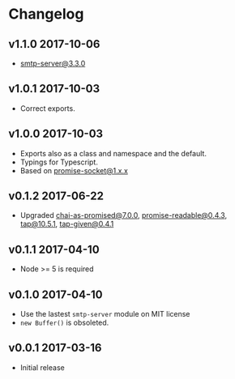 # Changelog

## v1.1.0 2017-10-06

  * smtp-server@3.3.0

## v1.0.1 2017-10-03

  * Correct exports.

## v1.0.0 2017-10-03

  * Exports also as a class and namespace and the default.
  * Typings for Typescript.
  * Based on promise-socket@1.x.x

## v0.1.2 2017-06-22

  * Upgraded chai-as-promised@7.0.0, promise-readable@0.4.3, tap@10.5.1,
    tap-given@0.4.1

## v0.1.1 2017-04-10

  * Node >= 5 is required

## v0.1.0 2017-04-10

  * Use the lastest `smtp-server` module on MIT license
  * `new Buffer()` is obsoleted.

## v0.0.1 2017-03-16

  * Initial release
